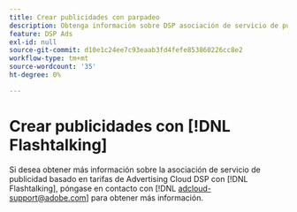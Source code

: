 ```yaml
---
title: Crear publicidades con parpadeo
description: Obtenga información sobre DSP asociación de servicio de publicidad gratuita con Flashtalk.
feature: DSP Ads
exl-id: null
source-git-commit: d10e1c24ee7c93eaab3fd4fefe853860226cc8e2
workflow-type: tm+mt
source-wordcount: '35'
ht-degree: 0%

---
```


# Crear publicidades con [!DNL Flashtalking]

Si desea obtener más información sobre la asociación de servicio de publicidad basado en tarifas de Advertising Cloud DSP con [!DNL Flashtalking], póngase en contacto con [!DNL adcloud-support@adobe.com] para obtener más información.

